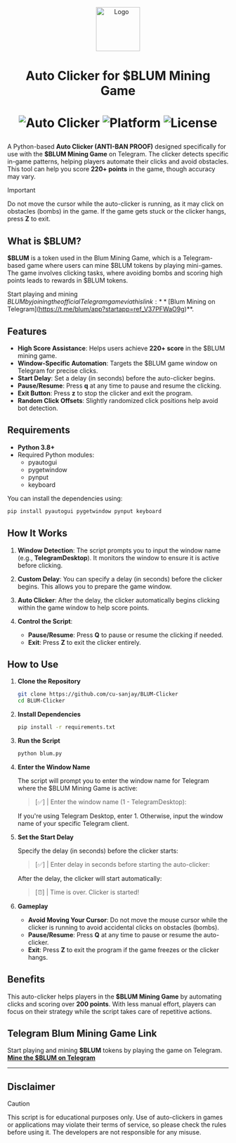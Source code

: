 <p align="center">
  <img src="https://github.com/user-attachments/assets/fab94859-c95e-41ae-862d-d4189dcbc190" alt="Logo" width="100" height="100">
</p>

<h1 align="center">Auto Clicker for $BLUM Mining Game</h1>

<h1 align="center">
  
  ![Auto Clicker](https://img.shields.io/badge/Python-3.8%2B-blue.svg)
  ![Platform](https://img.shields.io/badge/Platform-Windows%20%7C%20Mac%20%7C%20Linux-green.svg)
  ![License](https://img.shields.io/badge/License-MIT-lightgrey.svg)
  
</h1>

A Python-based **Auto Clicker (ANTI-BAN PROOF)** designed specifically for use with the **$BLUM Mining Game** on Telegram. The clicker detects specific in-game patterns, helping players automate their clicks and avoid obstacles. This tool can help you score **220+ points** in the game, though accuracy may vary. 

> [!IMPORTANT]  
> Do not move the cursor while the auto-clicker is running, as it may click on obstacles (bombs) in the game. If the game gets stuck or the clicker hangs, press **Z** to exit.

## What is $BLUM?

**$BLUM** is a token used in the Blum Mining Game, which is a Telegram-based game where users can mine $BLUM tokens by playing mini-games. The game involves clicking tasks, where avoiding bombs and scoring high points leads to rewards in $BLUM tokens. 

Start playing and mining $BLUM by joining the official Telegram game via this link: **[$Blum Mining on Telegram](https://t.me/blum/app?startapp=ref_V37PFWaO9g)**.

## Features

- **High Score Assistance**: Helps users achieve **220+ score** in the $BLUM mining game.
- **Window-Specific Automation**: Targets the $BLUM game window on Telegram for precise clicks.
- **Start Delay**: Set a delay (in seconds) before the auto-clicker begins.
- **Pause/Resume**: Press **q** at any time to pause and resume the clicking.
- **Exit Button**: Press **z** to stop the clicker and exit the program.
- **Random Click Offsets**: Slightly randomized click positions help avoid bot detection.

## Requirements

- **Python 3.8+**
- Required Python modules:
  - pyautogui
  - pygetwindow
  - pynput
  - keyboard

You can install the dependencies using:

```bash
pip install pyautogui pygetwindow pynput keyboard
```

## How It Works

1. **Window Detection**: The script prompts you to input the window name (e.g., **TelegramDesktop**). It monitors the window to ensure it is active before clicking.

2. **Custom Delay**: You can specify a delay (in seconds) before the clicker begins. This allows you to prepare the game window.

3. **Auto Clicker**: After the delay, the clicker automatically begins clicking within the game window to help score points. 

4. **Control the Script**:
   - **Pause/Resume**: Press **Q** to pause or resume the clicking if needed.
   - **Exit**: Press **Z** to exit the clicker entirely.

## How to Use

1. **Clone the Repository**

   ```bash
   git clone https://github.com/cu-sanjay/BLUM-Clicker
   cd BLUM-Clicker
   ```

2. **Install Dependencies**

   ```bash
   pip install -r requirements.txt
   ```

3. **Run the Script**

   ```bash
   python blum.py
   ```

4. **Enter the Window Name**

   The script will prompt you to enter the window name for Telegram where the $BLUM Mining Game is active:

    > [✅] | Enter the window name (1 - TelegramDesktop):

   If you're using Telegram Desktop, enter 1. Otherwise, input the window name of your specific Telegram client.

5. **Set the Start Delay**

   Specify the delay (in seconds) before the clicker starts:

   > [✅] | Enter delay in seconds before starting the auto-clicker:

   After the delay, the clicker will start automatically:

   > [⏰] | Time is over. Clicker is started!
 
6. **Gameplay**

   - **Avoid Moving Your Cursor**: Do not move the mouse cursor while the clicker is running to avoid accidental clicks on obstacles (bombs).
   - **Pause/Resume**: Press **Q** at any time to pause or resume the auto-clicker.
   - **Exit**: Press **Z** to exit the program if the game freezes or the clicker hangs.

## Benefits

This auto-clicker helps players in the **$BLUM Mining Game** by automating clicks and scoring over **200 points**. With less manual effort, players can focus on their strategy while the script takes care of repetitive actions.

## Telegram Blum Mining Game Link

Start playing and mining **$BLUM** tokens by playing the game on Telegram. [**Mine the $BLUM on Telegram**](https://t.me/blum/app?startapp=ref_V37PFWaO9g)

---

## Disclaimer
> [!CAUTION]
> This script is for educational purposes only. Use of auto-clickers in games or applications may violate their terms of service, so please check the rules before using it. The developers are not responsible for any misuse.
